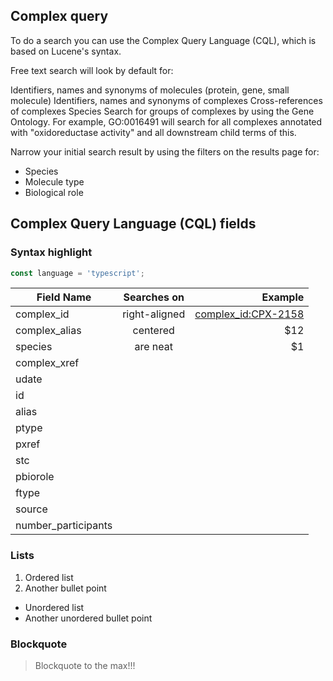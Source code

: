 ## Complex query

To do a search you can use the Complex Query Language (CQL), which is based on Lucene's syntax.

Free text search will look by default for:

Identifiers, names and synonyms of molecules (protein, gene, small molecule)
Identifiers, names and synonyms of complexes
Cross-references of complexes
Species
Search for groups of complexes by using the Gene Ontology. For example, GO:0016491 will search for all complexes annotated with "oxidoreductase activity" and all downstream child terms of this.

Narrow your initial search result by using the filters on the results page for:

- Species
- Molecule type
- Biological role

## Complex Query Language (CQL) fields

### Syntax highlight
```typescript
const language = 'typescript';
```

|Field Name          | Searches on   | Example  |
| -------------------|:-------------:|---------:|
|complex_id          | right-aligned | [complex_id:CPX-2158](https://complex-portal.github.io/complex-portal-view/complex/search?query=complex_id:CPX-2158 "Search by complex ac")|
|complex_alias       | centered      |   $12  |
|species             | are neat      |    $1  |
|complex_xref        |               |        |
|udate               |               |        |
|id                  |               |        |
|alias               |               |        |
|ptype               |               |        |
|pxref               |               |        |
|stc                 |               |        |
|pbiorole            |               |        |
|ftype               |               |        |
|source              |               |        |
|number_participants |               |        |

### Lists
1. Ordered list
2. Another bullet point
  - Unordered list
  - Another unordered bullet point

### Blockquote
> Blockquote to the max!!!
